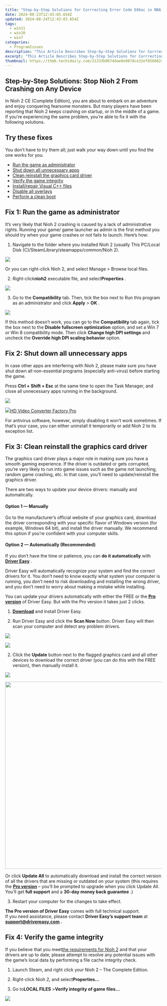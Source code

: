 ```yaml
---
title: "Step-by-Step Solutions for Corrrecting Error Code E66ac in NBA 2MyTeam 24: Top Tips & Tricks"
date: 2024-08-23T12:43:03.654Z
updated: 2024-08-24T12:43:03.654Z
tags:
  - win11
  - win10
  - win7
categories:
  - ProgramIssues
description: "This Article Describes Step-by-Step Solutions for Corrrecting Error Code E66ac in NBA 2MyTeam 24: Top Tips & Tricks"
excerpt: "This Article Describes Step-by-Step Solutions for Corrrecting Error Code E66ac in NBA 2MyTeam 24: Top Tips & Tricks"
thumbnail: https://thmb.techidaily.com/21333b0674dae8e987dce32ef856602446e7d37aac1b972fab53c865a8b5f643.jpg
---
```


## Step-by-Step Solutions: Stop Nioh 2 From Crashing on Any Device

In Nioh 2 CE (Complete Edition), you are about to embark on an adventure and enjoy conquering fearsome monsters. But many players have been reporting that Nioh 2 keeps crashing on startup, or in the middle of a game. If you’re experiencing the same problem, you’re able to fix it with the following solutions.

## Try these fixes

 You don’t have to try them all; just walk your way down until you find the one works for you.

* [Run the game as administrator](https://tools.techidaily.com/drivereasy/download/)
* [Shut down all unnecessary apps](https://tools.techidaily.com/drivereasy/download/)
* [Clean reinstall the graphics card driver](https://tools.techidaily.com/drivereasy/download/)
* [Verify the game integrity](https://tools.techidaily.com/drivereasy/download/)
* [Install/repair Visual C++ files](https://tools.techidaily.com/drivereasy/download/)
* [Disable all overlays](https://tools.techidaily.com/drivereasy/download/)
* [Perform a clean boot](https://tools.techidaily.com/drivereasy/download/)

## Fix 1: Run the game as administrator

 It’s very likely that Nioh 2 crashing is caused by a lack of administrative rights. Running your game/ game launcher as admin is the first method you should try when your game crashes or not fails to launch. Here’s how:

 1) Navigate to the folder where you installed Nioh 2 (usually This PC/Local Disk (C)/SteamLibrary/steamapps/common/Nioh 2).

![](https://images.drivereasy.com/wp-content/uploads/2021/02/Nioh-2-local-files.jpg)

 Or you can right-click Nioh 2, and select Manage > Browse local files.

 2) Right-click**nioh2** executable file, and select**Properties** .

![](https://images.drivereasy.com/wp-content/uploads/2021/02/Properties-Nioh-2.jpg)

 3) Go to the **Compatibility** tab. Then, tick the box next to Run this program as an administrator and click **Apply** \> **OK** .

![](https://images.drivereasy.com/wp-content/uploads/2021/02/Nioh-2-admin.jpg)

 If this method doesn’t work, you can go to the **Compatibility** tab again, tick the box next to the **Disable fullscreen optimization** option, and set a Win 7 or Win 8 compatibility mode. Then click **Change high DPI settings** and uncheck the **Override high DPI scaling behavior** option.

## Fix 2: Shut down all unnecessary apps

 In case other apps are interfering with Nioh 2, please make sure you have shut down all non-essential programs (especially anti-virus) before starting the game.

 Press **Ctrl + Shift + Esc**  at the same time to open the Task Manager, and close all unnecessary apps running in the background.

![](https://images.drivereasy.com/wp-content/uploads/2020/11/image-1.png)

<!-- affiliate ads begin -->
<a href="https://secure.2checkout.com/order/checkout.php?PRODS=4537546&QTY=1&AFFILIATE=108875&CART=1"><img src="https://secure.avangate.com/images/merchant/4b0a0290ad7df100b77e86839989a75e/products/7_copy_2_2_hdpro.png" border="0">HD Video Converter Factory Pro</a>
<!-- affiliate ads end -->
 For antivirus software, however, simply disabling it won’t work sometimes. If that’s your case, you can either uninstall it temporarily or add Nioh 2 to its exception list.

## Fix 3: Clean reinstall the graphics card driver

 The graphics card driver plays a major role in making sure you have a smooth gaming experience. If the driver is outdated or gets corrupted, you’re very likely to run into game issues such as the game not launching, random game crashing, etc. In that case, you’ll need to update/reinstall the graphics driver.

 There are two ways to update your device drivers: manually and automatically.

#### Option 1 — Manually

 Go to the manufacturer’s official website of your graphics card, download the driver corresponding with your specific flavor of Windows version (for example, Windows 64 bit), and install the driver manually. We recommend this option if you’re confident with your computer skills.

#### Option 2 — Automatically (Recommended)

 If you don’t have the time or patience, you can **do it automatically** with **[Driver Easy](https://tools.techidaily.com/drivereasy/download/)**  .

 Driver Easy will automatically recognize your system and find the correct drivers for it. You don’t need to know exactly what system your computer is running, you don’t need to risk downloading and installing the wrong driver, and you don’t need to worry about making a mistake while installing.

 You can update your drivers automatically with either the FREE or the [**Pro version**](https://tools.techidaily.com/drivereasy/download/) of Driver Easy. But with the Pro version it takes just 2 clicks.

 1) **[Download](https://tools.techidaily.com/drivereasy/download/)**  and install Driver Easy.

 2) Run Driver Easy and click the **Scan Now** button. Driver Easy will then scan your computer and detect any problem drivers.

![](https://images.drivereasy.com/wp-content/uploads/2020/12/Scan-now-1.jpg)

<!-- affiliate ads begin -->
<a href="https://store.nero.com/order/checkout.php?PRODS=42296985&QTY=1&AFFILIATE=108875&CART=1"><img src="https://secure.avangate.com/images/merchant/9cea886b9f44a3c2df1163730ab64994/products/copy_nero_burning_rom_cart.png" border="0">
</a>
<!-- affiliate ads end -->
 2) Click the **Update** button next to the flagged graphics card and all other devices to download the correct driver (you can do this with the FREE version), then manually install it.

![](https://images.drivereasy.com/wp-content/uploads/2020/08/3080.jpg)

<!-- affiliate ads begin -->
<a href="https://turtlebeacheu.sjv.io/c/5597632/1996818/23722" target="_top" id="1996818"><img src="//a.impactradius-go.com/display-ad/23722-1996818" border="0" alt="" width="600" height="600"/></a><img height="0" width="0" src="https://imp.pxf.io/i/5597632/1996818/23722" style="position:absolute;visibility:hidden;" border="0" />
<!-- affiliate ads end -->
 Or click **Update All** to automatically download and install the correct version of all the drivers that are missing or outdated on your system (this requires the **[Pro version](https://tools.techidaily.com/drivereasy/download/)**  – you’ll be prompted to upgrade when you click Update All. You’ll get **full support**  and a **30-day money back guarantee** .)

3) Restart your computer for the changes to take effect.

**The Pro version of Driver Easy** comes with full technical support.  
 If you need assistance, please contact **Driver Easy’s support team** at **[support@drivereasy.com](https://tools.techidaily.com/drivereasy/download/) .**

## Fix 4: Verify the game integrity

 If you believe that you meet[the requirements for Nioh 2](https://store.steampowered.com/app/1325200/Nioh%5F2%5F%5FThe%5FComplete%5FEdition/) and that your drivers are up to date, please attempt to resolve any potential issues with the game’s local data by performing a file cache integrity check.

 1) Launch Steam, and right click your Nioh 2 – The Complete Edition.

 2) Right-click Nioh 2, and select**Properties…**

 3) Go to**LOCAL FILES** \>**Verify integrity of game files…**

![](https://images.drivereasy.com/wp-content/uploads/2021/02/local-files-verify.jpg)

<!-- affiliate ads begin -->
<span id="1793213">
					<video width="1080" height="1620" style="cursor:pointer"
           poster="//a.impactradius-go.com/display-clicktoplayimage/1793213.jpeg"
           onclick="if(!this.playClicked){this.play();this.setAttribute('controls',true);this.playClicked=true;}">
	   <source src="//a.impactradius-go.com/display-ad/19135-1793213">
	   <img src="//a.impactradius-go.com/display-clicktoplayimage/1793213.jpeg" style="border: none; height: 100%; width: 100%; object-fit: contain">
	</video>
	<div style="width:1080px;text-align:center"><a href="javascript:window.open(decodeURIComponent('https%3A%2F%2Ftinyland.pxf.io%2Fc%2F5597632%2F1793213%2F19135'), '_blank');void(0);">Click here</a></div>
</span>
<img height="0" width="0" src="https://imp.pxf.io/i/5597632/1793213/19135" style="position:absolute;visibility:hidden;" border="0" />
<!-- affiliate ads end -->
 It might take a few seconds for the process to complete. Once done, play Nioh 2 again to test the issue.

<!-- affiliate ads begin -->
<a href="https://checkout.devart.com/order/checkout.php?PRODS=5023555&QTY=1&AFFILIATE=108875&CART=1"><img src="https://secure.avangate.com/images/merchant/45b430710ad04765a6afd58d9d9fafca/products/dotConnect_O.png" border="0">dotConnect for Oracle is an ADO.NET data provider for Oracle with Entity Framework Support.</a>
<!-- affiliate ads end -->
## Fix 5: Install/repair Visual C++ files

 If the Nioh 2 keeps crashing even when you start it from the executable, try installing/repairing all the Visual C++ redistributable (both 86bit and 64bit).

 1) Visit [Microsoft Visual C++ downloads center](https://support.microsoft.com/en-ca/help/2977003/the-latest-supported-visual-c-downloads) and download both the x86 and x64 executable file.

![](https://images.drivereasy.com/wp-content/uploads/2020/11/download-1200x330.png)

<!-- affiliate ads begin -->
<a href="https://bluettieu.pxf.io/c/5597632/2042323/17091" target="_top" id="2042323"><img src="//a.impactradius-go.com/display-ad/17091-2042323" border="0" alt="BLUETTI NEW LAUNCH AC180T" width="3840" height="1600"/></a><img height="0" width="0" src="https://imp.pxf.io/i/5597632/2042323/17091" style="position:absolute;visibility:hidden;" border="0" />
<!-- affiliate ads end -->
 2) Run the downloaded files, and click **Install** (if you have already installed one, click **Repair** ).

![](https://images.drivereasy.com/wp-content/uploads/2020/11/Install.png)

3) Wait for the process to complete. This may take 2-3 minutes.

4) Also download the Microsoft Visual C++ 2013 (both the x86 and x64) and complete the installation/repair.

![](https://images.drivereasy.com/wp-content/uploads/2020/11/2013.png)

<!-- affiliate ads begin -->
<iframe id="iframe_672" src="//a.impactradius-go.com/gen-ad-code/5597632/1959812/17834/" width="720" height="300" scrolling="no" frameborder="0" marginheight="0" marginwidth="0"></iframe>
<!-- affiliate ads end -->
5) Once complete, restart your PC for it to take full effect.

Play your game again and see if Nioh 2 not launching is resolved by now.

<!-- affiliate ads begin -->
<a href="https://secure.2checkout.com/order/checkout.php?PRODS=4726960&QTY=1&AFFILIATE=108875&CART=1"><img src="https://secure.avangate.com/images/merchant/5f4f7141b65a730b4efb0e0d51f63e94/products/forexrobotronbox.gif" border="0">Forex Robotron Basic Package</a>
<!-- affiliate ads end -->
## Fix 6: Disable all overlays

 Many players find that disabling all overlays, such as Steam overlay, Discord overlays hele solve the Nioh 2 crashing issue. Here’s how:

1) Launch Steam.

2) Right-click Nioh 2, and select**Properties** .

3) In the General tab, uncheck**Enable the Steam Overlay while in-game** .

4) Also, disable Discord Overlay and other overlay applications.

Now launch your game, and see if it crashes again.

## Fix 7: Perform a clean boot

 To make sure no other apps is interfering with Nioh 2, you can try performing a clean boot. Here’s how:

 1) Press the**Windows logo key** and **R**  at the same time to open the **Run** box.

 2) Type **msconfig** and press **Enter** to open **System Configuration** .

![](https://images.drivereasy.com/wp-content/uploads/2020/08/msconfig.jpg)

 3) Go to the **Services** tab and check the **Hide all Microsoft services** box. Then click **Disable all** .

![](https://images.drivereasy.com/wp-content/uploads/2020/08/disable-all.png)

 4) Select the **Startup** tab and click **Open Task Manager** .

![](https://images.drivereasy.com/wp-content/uploads/2020/08/image-1003.png)

 5) Under the **Startup** tab, select **each** startup item and then click **Disable** .

![](https://images.drivereasy.com/wp-content/uploads/2020/09/disable-start-up-item-1.jpg)

<!-- affiliate ads begin -->
<a href="https://turtlebeachus.sjv.io/c/5597632/1988416/23719" target="_top" id="1988416"><img src="//a.impactradius-go.com/display-ad/23719-1988416" border="0" alt="" width="600" height="600"/></a><img height="0" width="0" src="https://imp.pxf.io/i/5597632/1988416/23719" style="position:absolute;visibility:hidden;" border="0" />
<!-- affiliate ads end -->
 6) Go back to **System Configuration** , then click **OK** .

![](https://images.drivereasy.com/wp-content/uploads/2020/08/image-1005.png)

 7) Restart your PC and launch your Nioh 2 to see if the game launches normally.

 If your game runs perfectly this time, congratulations! If you need to find the problematic software. Here’s how to do it:

* Open the **System Configuration** .
* Enable the service **one by one** (restart your PC and test the issue after enabling each service or start-up) until you find the problematic one.

---

 Hopefully, one of the fixes above solved your Nioh 2 crashing issue. If the crashing issue still persists, you could do a clean reinstall of your game, perform a Windows Update, or just wait for the next game patch.

* [game crash](https://tools.techidaily.com/drivereasy/download/)
* [Windows 10](https://tools.techidaily.com/drivereasy/download/)
* [Windows 7](https://tools.techidaily.com/drivereasy/download/)
* [Windows 8](https://tools.techidaily.com/drivereasy/download/)

<ins class="adsbygoogle"
     style="display:block"
     data-ad-format="autorelaxed"
     data-ad-client="ca-pub-7571918770474297"
     data-ad-slot="1223367746"></ins>



<ins class="adsbygoogle"
     style="display:block"
     data-ad-client="ca-pub-7571918770474297"
     data-ad-slot="8358498916"
     data-ad-format="auto"
     data-full-width-responsive="true"></ins>

<span class="atpl-alsoreadstyle">Also read:</span>
<div><ul>
<li><a href="https://visual-screen-recording.techidaily.com/new-2024-approved-videography-made-simple-efficient-recording-and-editing-in-adobe-connect/"><u>[New] 2024 Approved  Videography Made Simple  Efficient Recording & Editing in Adobe Connect</u></a></li>
<li><a href="https://article-posts.techidaily.com/new-in-2024-prime-frames-per-second-for-high-impact-slow-motion-videos/"><u>[New] In 2024, Prime Frames Per Second For High-Impact Slow Motion Videos</u></a></li>
<li><a href="https://snapchat-videos.techidaily.com/updated-from-freelance-filmmaker-to-full-time-financier-snapchat-storytelling-for-2024/"><u>[Updated] From Freelance Filmmaker to Full-Time Financier  Snapchat Storytelling for 2024</u></a></li>
<li><a href="https://snapchat-videos.techidaily.com/updated-instantly-secure-your-snaps-beyond-social-platforms-for-2024/"><u>[Updated] Instantly Secure Your Snaps Beyond Social Platforms for 2024</u></a></li>
<li><a href="https://extra-resources.techidaily.com/2024-approved-crafting-the-perfect-voice-and-vision-for-docs/"><u>2024 Approved  Crafting the Perfect Voice and Vision for Docs</u></a></li>
<li><a href="https://extra-skills.techidaily.com/2024-approved-simplify-your-schedule-using-free-clocks-wisely/"><u>2024 Approved  Simplify Your Schedule  Using FREE Clocks Wisely</u></a></li>
<li><a href="https://win-blog.techidaily.com/beat-the-lag-secrets-to-optimizing-call-of-duty-black-ops-cold-war-performance/"><u>Beat the Lag: Secrets to Optimizing Call of Duty Black Ops Cold War Performance</u></a></li>
<li><a href="https://win-blog.techidaily.com/boosting-your-ubisoft-connect-speeds-tips-and-tricks-for-faster-downloads/"><u>Boosting Your Ubisoft Connect Speeds: Tips and Tricks for Faster Downloads</u></a></li>
<li><a href="https://screen-video-capture.techidaily.com/capture-gifs-flawlessly-with-macs-top-apps/"><u>Capture GIFs Flawlessly with Mac's Top Apps</u></a></li>
<li><a href="https://win-blog.techidaily.com/effective-fixes-for-constant-sandstorm-game-disruptions-and-errors/"><u>Effective Fixes for Constant Sandstorm Game Disruptions and Errors</u></a></li>
<li><a href="https://win-blog.techidaily.com/effortless-fix-for-league-of-legends-disruptions-get-back-in-the-action/"><u>Effortless Fix for League of Legends Disruptions - Get Back in the Action</u></a></li>
<li><a href="https://win-blog.techidaily.com/enhancements-for-outriders-visual-quality-eliminating-image-blurriness/"><u>Enhancements for Outriders Visual Quality: Eliminating Image Blurriness</u></a></li>
<li><a href="https://win-blog.techidaily.com/expert-guide-preventing-and-repairing-game-interruptions-in-gears-5/"><u>Expert Guide: Preventing and Repairing Game Interruptions in Gears 5</u></a></li>
<li><a href="https://extra-resources.techidaily.com/expertly-ranked-12-camcorders-featuring-location-navigation/"><u>Expertly Ranked 12 Camcorders Featuring Location Navigation</u></a></li>
<li><a href="https://win-blog.techidaily.com/fixes-and-solutions-why-is-resident-evil-5-not-starting-on-your-pc/"><u>Fixes and Solutions: Why Is Resident Evil 5 Not Starting on Your PC?</u></a></li>
<li><a href="https://win-blog.techidaily.com/fixing-persistent-crashes-in-mount-and-blade-2-bannerlord-a-step-by-step-guide/"><u>Fixing Persistent Crashes in Mount & Blade 2: Bannerlord - A Step-by-Step Guide</u></a></li>
<li><a href="https://win-blog.techidaily.com/guide-addressing-no-matches-available-errors-in-call-of-duty-warzone-for-pc/"><u>Guide: Addressing 'No Matches Available' Errors in Call of Duty Warzone for PC</u></a></li>
<li><a href="https://win-blog.techidaily.com/1722987796917-guilty-gear-strive-fixes-and-tweaks-addressing-frame-rate-drop-and-lag-challenges-successfully/"><u>Guilty Gear Strive Fixes & Tweaks: Addressing Frame Rate Drop and Lag Challenges Successfully</u></a></li>
<li><a href="https://win-blog.techidaily.com/helldivers-2-black-screen-on-launch-startup-fix/"><u>Helldivers 2 Black Screen on Launch / Startup Fix</u></a></li>
<li><a href="https://win-blog.techidaily.com/how-to-fix-obs-studio-when-it-wont-record-your-screen-troubleshooting-guide/"><u>How to Fix OBS Studio When It Won’t Record Your Screen - Troubleshooting Guide</u></a></li>
<li><a href="https://win-blog.techidaily.com/how-to-fix-the-star-wars-battlefront-2-black-screen-glitch-efficiently/"><u>How to Fix the Star Wars Battlefront 2 Black Screen Glitch Efficiently</u></a></li>
<li><a href="https://win-blog.techidaily.com/how-to-overcome-error-code-23-in-apex-legends-and-get-back-to-gaming/"><u>How To Overcome Error Code #23 in Apex Legends & Get Back to Gaming!</u></a></li>
<li><a href="https://blog-min.techidaily.com/how-to-recover-lost-data-from-find-x6-by-fonelab-android-recover-data/"><u>How to recover lost data from Find X6?</u></a></li>
<li><a href="https://win-blog.techidaily.com/how-to-stop-pc-games-from-crashing-expert-solutions-for-gamers/"><u>How to Stop PC Games From Crashing: Expert Solutions for Gamers</u></a></li>
<li><a href="https://ios-unlock.techidaily.com/how-to-unlock-stolen-apple-iphone-12-pro-max-in-different-conditionsin-by-drfone-ios/"><u>How To Unlock Stolen Apple iPhone 12 Pro Max In Different Conditionsin</u></a></li>
<li><a href="https://bypass-frp.techidaily.com/in-2024-easy-guide-to-xiaomi-redmi-note-12-5g-frp-bypass-with-best-methods-by-drfone-android/"><u>In 2024, Easy Guide to Xiaomi Redmi Note 12 5G FRP Bypass With Best Methods</u></a></li>
<li><a href="https://fox-links.techidaily.com/in-2024-eizo-coloredge-cg318-4k-monitor-review/"><u>In 2024, EIZO ColorEdge CG318-4K Monitor Review</u></a></li>
<li><a href="https://extra-information.techidaily.com/in-2024-twitch-vs-youtube-an-in-depth-comparative-analysis/"><u>In 2024, Twitch Vs. YouTube  An In-Depth Comparative Analysis</u></a></li>
<li><a href="https://win-blog.techidaily.com/maximize-performance-effective-tips-for-improving-fps-in-the-world-of-ring-of-elysium/"><u>Maximize Performance: Effective Tips for Improving FPS in the World of Ring of Elysium</u></a></li>
<li><a href="https://win-blog.techidaily.com/overcoming-trials-in-repetition-insights-into-african-american-resilience-and-success/"><u>Overcoming Trials in Repetition: Insights Into African-American Resilience and Success</u></a></li>
<li><a href="https://win-blog.techidaily.com/persistent-playthrough-resolving-launch-errors-in-p3reload/"><u>Persistent Playthrough - Resolving Launch Errors in P3Reload</u></a></li>
<li><a href="https://extra-skills.techidaily.com/premium-picks-for-the-ultimate-gopro-experience-for-2024/"><u>Premium Picks for the Ultimate Gopro Experience for 2024</u></a></li>
<li><a href="https://win-blog.techidaily.com/proven-techniques-to-boost-sims-4-gameplay-speed-without-compromise-2024-edition/"><u>Proven Techniques to Boost Sims 4 Gameplay Speed Without Compromise: 2024 Edition</u></a></li>
<li><a href="https://win-blog.techidaily.com/quick-fixes-for-cod-modern-warfare-2s-notorious-directx-compatibility-problems/"><u>Quick Fixes for COD Modern Warfare 2'S Notorious DirectX Compatibility Problems</u></a></li>
<li><a href="https://win-blog.techidaily.com/resolved-fixing-pc-crashes-in-age-of-wonders-planetfall-troubleshooting-tips/"><u>Resolved: Fixing PC Crashes in 'Age of Wonders: Planetfall' - Troubleshooting Tips</u></a></li>
<li><a href="https://win-blog.techidaily.com/say-goodbye-to-game-interruptions-fixing-subnauticas-below-zero-crashes-on-desktops/"><u>Say Goodbye to Game Interruptions: Fixing Subnautica's Below Zero Crashes on Desktops!</u></a></li>
<li><a href="https://win-blog.techidaily.com/sea-of-thieves-now-running-smoothly-after-initial-launch-problems-resolved/"><u>Sea of Thieves Now Running Smoothly After Initial Launch Problems Resolved</u></a></li>
<li><a href="https://win-blog.techidaily.com/1723002335432-step-by-step-guide-eliminating-crashes-in-ghost-recon-breakpoint-swiftly-and-efficiently/"><u>Step-by-Step Guide: Eliminating Crashes in Ghost Recon Breakpoint Swiftly & Efficiently!</u></a></li>
<li><a href="https://win-blog.techidaily.com/tackle-warcraft-3-crashes-with-proven-fixes-and-tweaks-win-your-gaming-session/"><u>Tackle Warcraft 3 Crashes with Proven Fixes and Tweaks - Win Your Gaming Session!</u></a></li>
<li><a href="https://tiktok-videos.techidaily.com/the-strategic-approach-to-changing-your-tiktok-handle-seamlessly/"><u>The Strategic Approach to Changing Your TikTok Handle Seamlessly</u></a></li>
<li><a href="https://win-blog.techidaily.com/the-ultimate-guide-to-resolving-freezing-issues-in-fortnite-during-gaming-sessions/"><u>The Ultimate Guide to Resolving Freezing Issues in Fortnite During Gaming Sessions</u></a></li>
<li><a href="https://win-blog.techidaily.com/troubleshooting-and-fixing-mount-and-blade-2-bannerlords-unexpected-shutdowns/"><u>Troubleshooting and Fixing Mount & Blade 2: Bannerlord's Unexpected Shutdowns</u></a></li>
<li><a href="https://instagram-video-recordings.techidaily.com/troubleshooting-steps-to-prevent-outlook-from-frequent-crashes/"><u>Troubleshooting Steps to Prevent Outlook From Frequent Crashes</u></a></li>
<li><a href="https://win-blog.techidaily.com/troubleshooting-steps-resolving-fallout-76s-pc-connection-issues/"><u>Troubleshooting Steps: Resolving Fallout 76'S PC Connection Issues</u></a></li>
<li><a href="https://win-blog.techidaily.com/troubleshooting-tips-how-to-stop-wrath-of-the-righteous-from-crashing/"><u>Troubleshooting Tips: How to Stop 'Wrath of the Righteous' From Crashing</u></a></li>
<li><a href="https://win-blog.techidaily.com/ultimate-guide-to-resolve-diablo-3s-repeated-game-closure-issues/"><u>Ultimate Guide to Resolve Diablo #3'S Repeated Game Closure Issues</u></a></li>
<li><a href="https://win-blog.techidaily.com/unlock-smooth-gameplay-battlefield-2042s-fix-for-pc-sufferers-of-lag-and-stuttering/"><u>Unlock Smooth Gameplay: Battlefield 2042'S Fix for PC Sufferers of Lag and Stuttering</u></a></li>
<li><a href="https://win-blog.techidaily.com/unveiling-the-reasons-behind-diablo-immortals-postponed-release-for-windows-users/"><u>Unveiling the Reasons Behind Diablo Immortal's Postponed Release for Windows Users</u></a></li>
<li><a href="https://win-amazing.techidaily.com/update-your-logitech-rx250-mouse-on-windows-7-to-10-with-our-step-by-step-guide-and-downloads/"><u>Update Your Logitech RX250 Mouse on Windows 7 to 10 with Our Step-by-Step Guide and Downloads</u></a></li>
<li><a href="https://win-blog.techidaily.com/valorants-vanguard-agent-ensuring-successful-boot-and-resolving-initialization-glitches/"><u>Valorant’s Vanguard Agent: Ensuring Successful Boot and Resolving Initialization Glitches</u></a></li>
<li><a href="https://sim-unlock.techidaily.com/what-does-enter-puk-code-mean-and-why-did-the-sim-get-puk-blocked-on-vivo-y78-5g-device-by-drfone-android/"><u>What Does Enter PUK Code Mean And Why Did The Sim Get PUK Blocked On Vivo Y78 5G Device</u></a></li>
<li><a href="https://activate-lock.techidaily.com/what-you-want-to-know-about-two-factor-authentication-for-icloud-on-your-iphone-se-by-drfone-ios/"><u>What You Want To Know About Two-Factor Authentication for iCloud On your iPhone SE</u></a></li>
</ul></div>
